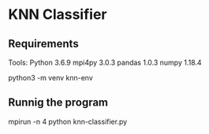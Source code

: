 # KNN Classifier

## Requirements 
Tools: 
Python 3.6.9
mpi4py 3.0.3 
pandas 1.0.3
numpy 1.18.4

python3 -m venv knn-env

## Runnig the program 

mpirun -n 4 python knn-classifier.py